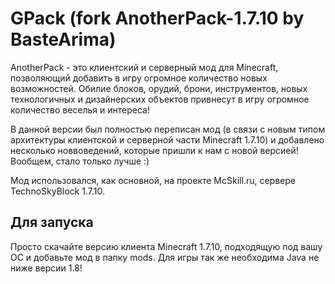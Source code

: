 GPack (fork AnotherPack-1.7.10 by BasteArima)
==========
AnotherPack - это клиентский и серверный мод для Minecraft, позволяющий добавить в игру огромное количество новых возможностей. Обилие блоков, орудий, брони, инструментов, новых технологичных и дизайнерских объектов привнесут в игру огромное количество веселья и интереса!

В данной версии был полностью переписан мод (в связи с новым типом архитектуры клиентской и серверной части Minecraft 1.7.10) и добавлено несколько новвоведений, которые пришли к нам с новой версией! 
Вообщем, стало только лучше :)

Мод использовался, как основной, на проекте McSkill.ru, сервере TechnoSkyBlock 1.7.10.

## Для запуска
Просто скачайте версию клиента Minecraft 1.7.10, подходящую под вашу ОС и добавьте мод в папку mods. Для игры так же необходима Java не ниже версии 1.8!
